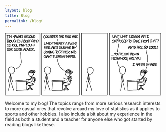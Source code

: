 ```yaml
---
layout: blog
title: Blog
permalink: /blog/
---
```


![](/assets/page_photos/xkcd.png)

Welcome to my blog! The topics range from more serious research interests
to more casual ones that revolve around my love of statistics as it applies to
sports and other hobbies. I also include a bit about my experience in the field
as both a student and a teacher for anyone else who got started by reading blogs
like these.

